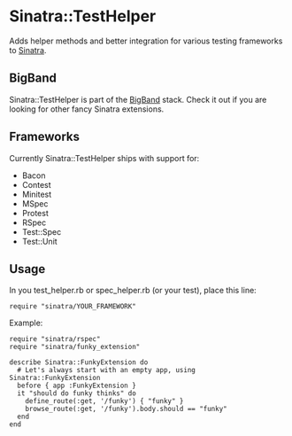 Sinatra::TestHelper
===================

Adds helper methods and better integration for various testing frameworks to [Sinatra](http://sinatrarb.com).

BigBand
-------

Sinatra::TestHelper is part of the [BigBand](http://github.com/rkh/big_band) stack.
Check it out if you are looking for other fancy Sinatra extensions.

Frameworks
----------

Currently Sinatra::TestHelper ships with support for:

* Bacon
* Contest
* Minitest
* MSpec
* Protest
* RSpec
* Test::Spec
* Test::Unit

Usage
-----

In you test\_helper.rb or spec\_helper.rb (or your test), place this line:

    require "sinatra/YOUR_FRAMEWORK"

Example:

    require "sinatra/rspec"
    require "sinatra/funky_extension"
    
    describe Sinatra::FunkyExtension do
      # Let's always start with an empty app, using Sinatra::FunkyExtension
      before { app :FunkyExtension }
      it "should do funky thinks" do
        define_route(:get, '/funky') { "funky" }
        browse_route(:get, '/funky').body.should == "funky"
      end
    end
